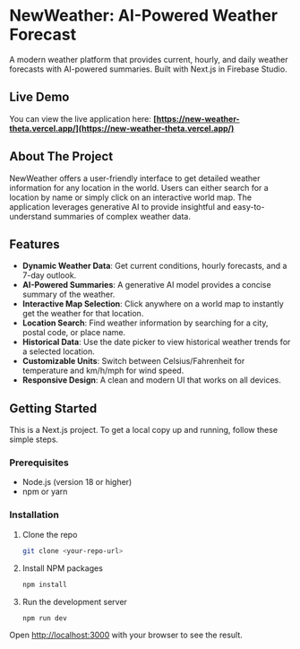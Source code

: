 # NewWeather: AI-Powered Weather Forecast

A modern weather platform that provides current, hourly, and daily weather forecasts with AI-powered summaries. Built with Next.js in Firebase Studio.

## Live Demo

You can view the live application here: **[https://new-weather-theta.vercel.app/](https://new-weather-theta.vercel.app/)**

## About The Project

NewWeather offers a user-friendly interface to get detailed weather information for any location in the world. Users can either search for a location by name or simply click on an interactive world map. The application leverages generative AI to provide insightful and easy-to-understand summaries of complex weather data.

## Features

- **Dynamic Weather Data**: Get current conditions, hourly forecasts, and a 7-day outlook.
- **AI-Powered Summaries**: A generative AI model provides a concise summary of the weather.
- **Interactive Map Selection**: Click anywhere on a world map to instantly get the weather for that location.
- **Location Search**: Find weather information by searching for a city, postal code, or place name.
- **Historical Data**: Use the date picker to view historical weather trends for a selected location.
- **Customizable Units**: Switch between Celsius/Fahrenheit for temperature and km/h/mph for wind speed.
- **Responsive Design**: A clean and modern UI that works on all devices.

## Getting Started

This is a Next.js project. To get a local copy up and running, follow these simple steps.

### Prerequisites

- Node.js (version 18 or higher)
- npm or yarn

### Installation

1. Clone the repo
   ```sh
   git clone <your-repo-url>
   ```
2. Install NPM packages
   ```sh
   npm install
   ```
3. Run the development server
   ```sh
   npm run dev
   ```

Open [http://localhost:3000](http://localhost:3000) with your browser to see the result.

